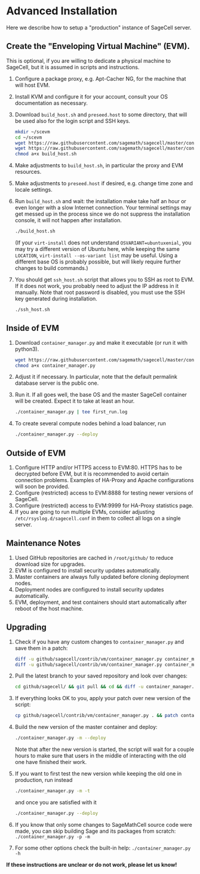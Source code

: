 # Advanced Installation

Here we describe how to setup a "production" instance of SageCell server.

## Create the "Enveloping Virtual Machine" (EVM).

This is optional, if you are willing to dedicate a physical machine to SageCell, but it is assumed in scripts and instructions.

1.  Configure a package proxy, e.g. Apt-Cacher NG, for the machine that will host EVM.
2.  Install KVM and configure it for your account, consult your OS documentation as necessary.
3.  Download `build_host.sh` and `preseed.host` to some directory, that will be used also for the login script and SSH keys.

    ```bash
    mkdir ~/scevm
    cd ~/scevm
    wget https://raw.githubusercontent.com/sagemath/sagecell/master/contrib/vm/build_host.sh
    wget https://raw.githubusercontent.com/sagemath/sagecell/master/contrib/vm/preseed.host
    chmod a+x build_host.sh
    ```

4.  Make adjustments to `build_host.sh`, in particular the proxy and EVM resources.
5.  Make adjustments to `preseed.host` if desired, e.g. change time zone and locale settings.
6.  Run `build_host.sh` and wait: the installation make take half an hour or even longer with a slow Internet connection. Your terminal settings may get messed up in the process since we do not suppress the installation console, it will not happen after installation.

    ```bash
    ./build_host.sh
    ```

    (If your `virt-install` does not understand `OSVARIANT=ubuntuxenial`, you may try a different version of Ubuntu here, while keeping the same `LOCATION`, `virt-install --os-variant list` may be useful. Using a different base OS is probably possible, but will likely require further changes to build commands.)

7.  You should get `ssh_host.sh` script that allows you to SSH as root to EVM. If it does not work, you probably need to adjust the IP address in it manually. Note that root password is disabled, you must use the SSH key generated during installation.

    ```bash
    ./ssh_host.sh
    ```

## Inside of EVM

1.  Download `container_manager.py` and make it executable (or run it with python3).

    ```bash
    wget https://raw.githubusercontent.com/sagemath/sagecell/master/contrib/vm/container_manager.py
    chmod a+x container_manager.py
    ```

2.  Adjust it if necessary. In particular, note that the default permalink database server is the public one.
3.  Run it. If all goes well, the base OS and the master SageCell container will be created. Expect it to take at least an hour.

    ```bash
    ./container_manager.py | tee first_run.log
    ```

4.  To create several compute nodes behind a load balancer, run

    ```bash
    ./container_manager.py --deploy
    ```

## Outside of EVM

1.  Configure HTTP and/or HTTPS access to EVM:80. HTTPS has to be decrypted before EVM, but it is recommended to avoid certain connection problems. Examples of HA-Proxy and Apache configurations will soon be provided.
2.  Configure (restricted) access to EVM:8888 for testing newer versions of SageCell.
3.  Configure (restricted) access to EVM:9999 for HA-Proxy statistics page.
4.  If you are going to run multiple EVMs, consider adjusting `/etc/rsyslog.d/sagecell.conf` in them to collect all logs on a single server.

## Maintenance Notes

1.  Used GitHub repositories are cached in `/root/github/` to reduce download size for upgrades.
2.  EVM is configured to install security updates automatically.
3.  Master containers are always fully updated before cloning deployment nodes.
4.  Deployment nodes are configured to install security updates automatically.
5.  EVM, deployment, and test containers should start automatically after reboot of the host machine.
  
## Upgrading

1.  Check if you have any custom changes to `container_manager.py` and save them in a patch:

    ```bash
    diff -u github/sagecell/contrib/vm/container_manager.py container_manager.py
    diff -u github/sagecell/contrib/vm/container_manager.py container_manager.py > local.patch
    ```

2. Pull the latest branch to your saved repository and look over changes:

    ```bash
    cd github/sagecell/ && git pull && cd && diff -u container_manager.py github/sagecell/contrib/vm/container_manager.py
    ```

3. If everything looks OK to you, apply your patch over new version of the script:

    ```bash
    cp github/sagecell/contrib/vm/container_manager.py . && patch container_manager.py local.patch
    ```

4.  Build the new version of the master container and deploy:

    ```bash
    ./container_manager.py -m --deploy
    ```

    Note that after the new version is started, the script will wait for a couple hours to make sure that users in the middle of interacting with the old one have finished their work.
5. If you want to first test the new version while keeping the old one in production, run instead

    ```bash
    ./container_manager.py -m -t
    ```

    and once you are satisfied with it
    
    ```bash
    ./container_manager.py --deploy
    ```
    
6. If you know that only some changes to SageMathCell source code were made, you can skip building Sage and its packages from scratch: `./container_manager.py -p -m`
7. For some other options check the built-in help: `./container_manager.py -h`

**If these instructions are unclear or do not work, please let us know!**
